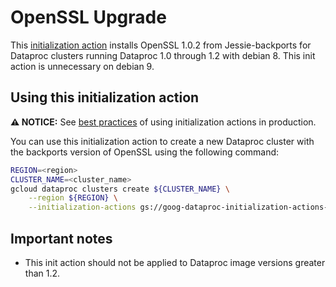 # OpenSSL Upgrade

This [initialization action](https://cloud.google.com/dataproc/init-actions) installs OpenSSL 1.0.2
from Jessie-backports for Dataproc clusters running Dataproc 1.0 through 1.2
with debian 8. This init action is unnecessary on debian 9.

## Using this initialization action

**:warning: NOTICE:** See [best practices](README.md#how-initialization-actions-are-used) of using initialization actions in production.

You can use this initialization action to create a new Dataproc cluster with the backports version
of OpenSSL using the following command:

```bash
REGION=<region>
CLUSTER_NAME=<cluster_name>
gcloud dataproc clusters create ${CLUSTER_NAME} \
    --region ${REGION} \
    --initialization-actions gs://goog-dataproc-initialization-actions-${REGION}/openssl/openssl.sh
```

## Important notes

* This init action should not be applied to Dataproc image versions greater than
  1.2.
